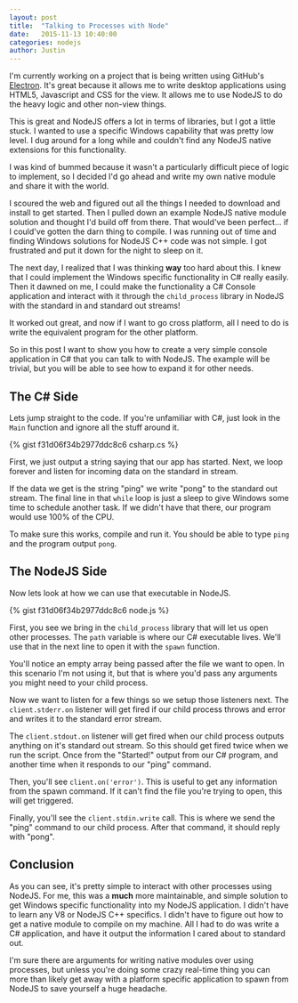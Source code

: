 ```yaml
---
layout: post
title:  "Talking to Processes with Node"
date:   2015-11-13 10:40:00
categories: nodejs
author: Justin
---
```


I'm currently working on a project that is being written using GitHub's [Electron](https://github.com/atom/electron).
It's great because it allows me to write desktop applications using HTML5, Javascript and CSS for the view. It allows
me to use NodeJS to do the heavy logic and other non-view things.

This is great and NodeJS offers a lot in terms of libraries, but I got a little stuck. I wanted to use a specific
Windows capability that was pretty low level. I dug around for a long while and couldn't find any NodeJS native
extensions for this functionality.

I was kind of bummed because it wasn't a particularly difficult piece of logic to implement, so I decided I'd go ahead
and write my own native module and share it with the world.

I scoured the web and figured out all the things I needed to download and install to get started. Then I pulled down an
example NodeJS native module solution and thought I'd build off from there. That would've been perfect... if I could've
gotten the darn thing to compile. I was running out of time and finding Windows solutions for NodeJS C++ code was not
simple. I got frustrated and put it down for the night to sleep on it.

The next day, I realized that I was thinking **way** too hard about this. I knew that I could implement the Windows specific
functionality in C# really easily. Then it dawned on me, I could make the functionality a C# Console application
and interact with it through the `child_process` library in NodeJS with the standard in and standard out streams!

It worked out great, and now if I want to go cross platform, all I need to do is write the equivalent program for the other
platform.

So in this post I want to show you how to create a very simple console application in C# that you can talk to with NodeJS.
The example will be trivial, but you will be able to see how to expand it for other needs.

## The C# Side

Lets jump straight to the code. If you're unfamiliar with C#, just look in the `Main` function and ignore all the stuff
around it.

{% gist f31d06f34b2977ddc8c6 csharp.cs %}

First, we just output a string saying that our app has started. Next, we loop forever and listen for incoming data on the
standard in stream.

If the data we get is the string "ping" we write "pong" to the standard out stream. The final line in that `while` loop
is just a sleep to give Windows some time to schedule another task. If we didn't have that there, our program would use
100% of the CPU.

To make sure this works, compile and run it. You should be able to type `ping` and the program output `pong`.

## The NodeJS Side

Now lets look at how we can use that executable in NodeJS.

{% gist f31d06f34b2977ddc8c6 node.js %}

First, you see we bring in the `child_process` library that will let us open other processes. The `path` variable is where
our C# executable lives. We'll use that in the next line to open it with the `spawn` function.

You'll notice an empty array being passed after the file we want to open. In this scenario I'm not using it, but that is
where you'd pass any arguments you might need to your child process.

Now we want to listen for a few things so we setup those listeners next. The `client.stderr.on` listener will get fired
if our child process throws and error and writes it to the standard error stream.

The `client.stdout.on` listener will get fired when our child process outputs anything on it's standard out stream. So this
should get fired twice when we run the script. Once from the "Started!" output from our C# program, and another time
when it responds to our "ping" command.

Then, you'll see `client.on('error')`. This is useful to get any information from the spawn command. If it can't find the
file you're trying to open, this will get triggered.

Finally, you'll see the `client.stdin.write` call. This is where we send the "ping" command to our child process. After
that command, it should reply with "pong".

## Conclusion

As you can see, it's pretty simple to interact with other processes using NodeJS. For me, this was a **much** more
maintainable, and simple solution to get Windows specific functionality into my NodeJS application. I didn't have to
learn any V8 or NodeJS C++ specifics. I didn't have to figure out how to get a native module to compile on my machine.
All I had to do was write a C# application, and have it output the information I cared about to standard out.

I'm sure there are arguments for writing native modules over using processes, but unless you're doing some crazy real-time
thing you can more than likely get away with a platform specific application to spawn from NodeJS to save yourself
a huge headache.
